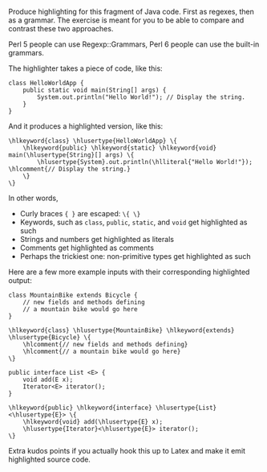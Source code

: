Produce highlighting for this fragment of Java code. First as regexes, then as
a grammar. The exercise is meant for you to be able to compare and contrast
these two approaches.

Perl 5 people can use Regexp::Grammars, Perl 6 people can use the built-in
grammars.

The highlighter takes a piece of code, like this:

    class HelloWorldApp {
        public static void main(String[] args) {
            System.out.println("Hello World!"); // Display the string.
        }
    }

And it produces a highlighted version, like this:

    \hlkeyword{class} \hlusertype{HelloWorldApp} \{
        \hlkeyword{public} \hlkeyword{static} \hlkeyword{void} main(\hlusertype{String}[] args) \{
            \hlusertype{System}.out.println(\hlliteral{"Hello World!"}); \hlcomment{// Display the string.}
        \}
    \}

In other words,

* Curly braces `{ }` are escaped: `\{ \}`
* Keywords, such as `class`, `public`, `static`, and `void` get highlighted as such
* Strings and numbers get highlighted as literals
* Comments get highlighted as comments
* Perhaps the trickiest one: non-primitive types get highlighted as such

Here are a few more example inputs with their corresponding highlighted output:

    class MountainBike extends Bicycle {
        // new fields and methods defining 
        // a mountain bike would go here
    }

    \hlkeyword{class} \hlusertype{MountainBike} \hlkeyword{extends} \hlusertype{Bicycle} \{
        \hlcomment{// new fields and methods defining}
        \hlcomment{// a mountain bike would go here}
    \}

    public interface List <E> {
        void add(E x);
        Iterator<E> iterator();
    }

    \hlkeyword{public} \hlkeyword{interface} \hlusertype{List} <\hlusertype{E}> \{
        \hlkeyword{void} add(\hlusertype{E} x);
        \hlusertype{Iterator}<\hlusertype{E}> iterator();
    \}

Extra kudos points if you actually hook this up to Latex and make it emit
highlighted source code.
